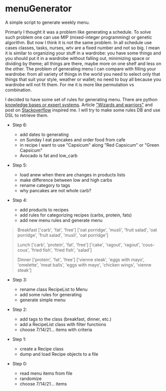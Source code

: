 # menuGenerator
A simple script to generate weekly menu.

Primarly I thought it was a problem like generating a schedule. To solve such problem one can use MIP (mixed-integer programming) or genetic algorithm. But now I think it is not the same problem. In all schedule use cases classes, tasks, nurses, wtv are a fixed number and not so big. I mean it is similar to organizing your stuff in a wardrobe: you have some things and you should put it in a wardrobe without falling out, minimizing space or dividing by theme; all things are there, maybe more on one shelf and less on the other. The problem of generating menu I can compare with filling your wardrobe: from all variety of things in the world you need to select only that things that suit your style, weather or wallet; no need to buy all because you wardrobe will not fit them. For me it is more like permutation vs combination.

I decided to have some set of rules for generating menu. There are python [knowledge bases or expert systems](https://stackoverflow.com/questions/53421492/python-rule-based-engine). Article ["Wizards and warriors"](https://ericlippert.com/2015/04/27/wizards-and-warriors-part-one/) and post on [Stackoverflow](https://stackoverflow.com/questions/55226942/python-how-to-to-make-set-of-rules-for-each-class-in-a-game) inspired me. I will try to make some rules DB and use DSL to retrieve them.

- Step 6:
  - add dates to generating
  - on Sunday I eat pancakes and order food from cafe
  - in recipe I want to use "Capsicum" along "Red Capsicum" or "Green Capsicum"
  - Avocado is fat and low_carb
- Step 5:
  - load anew when there are changes in products lists
  - make difference between low and high carbs
  - rename category to tags
  - why pancakes are not whole carb?

- Step 4:
  - add products to recipes
  - add rules for categorizing recipes (carbs, protein, fats)
  - add new menu rules and generate menu
> Breakfast
> ['carb', 'fat', 'free']
> ['oat porridge', 'musli', 'fruit salad', 'oat porridge', 'fruit salad', 'musli', 'oat porridge']
> 
> Lunch
> ['carb', 'protein', 'fat', 'free']
> ['cake', 'ragout', 'ragout', 'cous-cous', 'fried fish', 'fried fish', 'salad']
> 
> Dinner
> ['protein', 'fat', 'free']
> ['vienne steak', 'eggs with mayo', 'omelette', 'meat balls', 'eggs with mayo', 'chicken wings', 'vienne steak']

- Step 3:
  - rename class RecipeList to Menu
  - add some rules for generating
  - generate simple menu

- Step 2:
  - add tags to the class (breakfast, dinner, etc.)
  - add a RecipeList class with filter functions
  - choose 7/14/21... items with criteria

- Step 1:
  - create a Recipe class
  - dump and load Recipe objects to a file

- Step 0:
  - read menu items from file
  - randomize
  - choose 7/14/21... items
